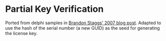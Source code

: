 # Partial Key Verification

Ported from delphi samples in [Brandon Staggs' 2007 blog post](https://www.brandonstaggs.com/2007/07/26/implementing-a-partial-serial-number-verification-system-in-delphi/). Adapted to use the hash of the serial number (a new GUID) as the seed for generating the license key.
